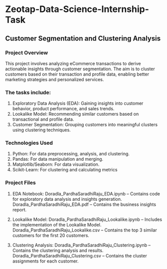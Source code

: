 # Zeotap-Data-Science-Internship-Task

## Customer Segmentation and Clustering Analysis
### Project Overview
This project involves analyzing eCommerce transactions to derive actionable insights through customer segmentation. The aim is to cluster customers based on their transaction and profile data, enabling better marketing strategies and personalized services.

### The tasks include:
1. Exploratory Data Analysis (EDA): Gaining insights into customer behavior, product performance, and sales trends.
2. Lookalike Model: Recommending similar customers based on transactional and profile data.
3. Customer Segmentation: Grouping customers into meaningful clusters using clustering techniques.

### Technologies Used
1. Python: For data preprocessing, analysis, and clustering.
2. Pandas: For data manipulation and merging.
3. Matplotlib/Seaborn: For data visualization.
4. Scikit-Learn: For clustering and calculating metrics

### Project Files
1. EDA Notebook:
Doradla_PardhaSaradhiRaju_EDA.ipynb – Contains code for exploratory data analysis and insights generation.
Doradla_PardhaSaradhiRaju_EDA.pdf – Contains the business insights report.

2. Lookalike Model:
Doradla_PardhaSaradhiRaju_Lookalike.ipynb – Includes the implementation of the Lookalike Model.
Doradla_PardhaSaradhiRaju_Lookalike.csv – Contains the top 3 similar customers for the first 20 customers.

3. Clustering Analysis:
Doradla_PardhaSaradhiRaju_Clustering.ipynb – Contains the clustering analysis and results.
Doradla_PardhaSaradhiRaju_Clustering.csv – Contains the cluster assignments for each customer.
